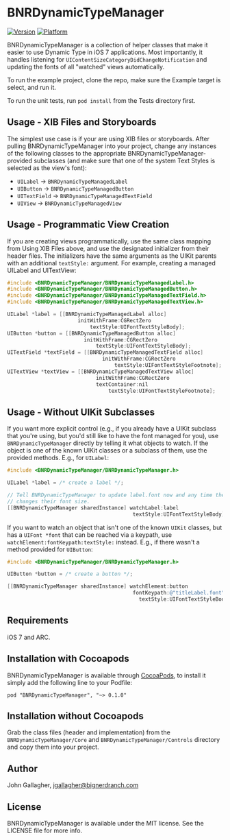 # BNRDynamicTypeManager

[![Version](http://cocoapod-badges.herokuapp.com/v/BNRDynamicTypeManager/badge.png)](http://cocoadocs.org/docsets/BNRDynamicTypeManager)
[![Platform](http://cocoapod-badges.herokuapp.com/p/BNRDynamicTypeManager/badge.png)](http://cocoadocs.org/docsets/BNRDynamicTypeManager)

BNRDynamicTypeManager is a collection of helper classes that make it easier to use Dynamic Type in iOS 7 applications. Most importantly, it handles listening for  `UIContentSizeCategoryDidChangeNotification` and updating the fonts of all "watched" views automatically.

To run the example project, clone the repo, make sure the Example target is select, and run it.

To run the unit tests, run `pod install` from the Tests directory first.

## Usage - XIB Files and Storyboards

The simplest use case is if your are using XIB files or storyboards. After pulling BNRDynamicTypeManager into your project, change any instances of the following classes to the appropriate BNRDynamicTypeManager-provided subclasses (and make sure that one of the system Text Styles is selected as the view's font):

* `UILabel` → `BNRDynamicTypeManagedLabel`
* `UIButton` → `BNRDynamicTypeManagedButton`
* `UITextField` → `BNRDynamicTypeManagedTextField`
* `UIView` → `BNRDynamicTypeManagedView`

## Usage - Programmatic View Creation

If you are creating views programmatically, use the same class mapping from Using XIB Files above, and use the designated initializer from their header files. The initializers have the same arguments as the UIKit parents with an additional `textStyle:` argument. For example, creating a managed UILabel and UITextView:

```objective-c
#include <BNRDynamicTypeManager/BNRDynamicTypeManagedLabel.h>
#include <BNRDynamicTypeManager/BNRDynamicTypeManagedButton.h>
#include <BNRDynamicTypeManager/BNRDynamicTypeManagedTextField.h>
#include <BNRDynamicTypeManager/BNRDynamicTypeManagedTextView.h>

UILabel *label = [[BNRDynamicTypeManagedLabel alloc]
                       initWithFrame:CGRectZero
                           textStyle:UIFontTextStyleBody];
UIButton *button = [[BNRDynamicTypeManagedButton alloc]
                         initWithFrame:CGRectZero
                             textStyle:UIFontTextStyleBody];
UITextField *textField = [[BNRDynamicTypeManagedTextField alloc]
                               initWithFrame:CGRectZero
                                   textStyle:UIFontTextStyleFootnote];
UITextView *textView = [[BNRDynamicTypeManagedTextView alloc]
                             initWithFrame:CGRectZero
                             textContainer:nil
                                 textStyle:UIFontTextStyleFootnote];
```

## Usage - Without UIKit Subclasses

If you want more explicit control (e.g., if you already have a UIKit subclass that you're using, but you'd still like to have the font managed for you), use `BNRDynamicTypeManager` directly by telling it what objects to watch. If the object is one of the known UIKit classes or a subclass of them, use the provided methods. E.g., for `UILabel`:

```objective-c
#include <BNRDynamicTypeManager/BNRDynamicTypeManager.h>

UILabel *label = /* create a label */;

// Tell BNRDynamicTypeManager to update label.font now and any time the user
// changes their font size.
[[BNRDynamicTypeManager sharedInstance] watchLabel:label
                                         textStyle:UIFontTextStyleBody];
```

If you want to watch an object that isn't one of the known `UIKit` classes, but has a `UIFont *font` that can be reached via a keypath, use `watchElement:fontKeypath:textStyle:` instead. E.g., if there wasn't a method provided for `UIButton`:

```objective-c
#include <BNRDynamicTypeManager/BNRDynamicTypeManager.h>

UIButton *button = /* create a button */;

[[BNRDynamicTypeManager sharedInstance] watchElement:button
                                         fontKeypath:@"titleLabel.font"
                                           textStyle:UIFontTextStyleBody];
```

## Requirements

iOS 7 and ARC.

## Installation with Cocoapods

BNRDynamicTypeManager is available through [CocoaPods](http://cocoapods.org), to install
it simply add the following line to your Podfile:

    pod "BNRDynamicTypeManager", "~> 0.1.0"

## Installation without Cocoapods

Grab the class files (header and implementation) from the `BNRDynamicTypeManager/Core` and `BNRDynamicTypeManager/Controls` directory and copy them into your project.
## Author

John Gallagher, jgallagher@bignerdranch.com

## License

BNRDynamicTypeManager is available under the MIT license. See the LICENSE file for more info.
